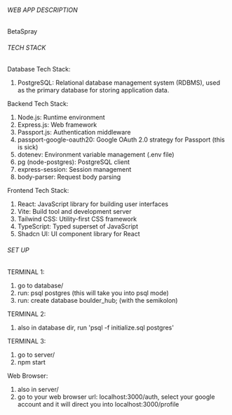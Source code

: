###### WEB APP DESCRIPTION ######
BetaSpray

###### TECH STACK ######
Database Tech Stack:
1. PostgreSQL: Relational database management system (RDBMS), used as the primary database for storing application data.

Backend Tech Stack:
1. Node.js: Runtime environment
2. Express.js: Web framework
3. Passport.js: Authentication middleware
4. passport-google-oauth20: Google OAuth 2.0 strategy for Passport (this is sick)
5. dotenev: Environment variable management (.env file)
6. pg (node-postgres): PostgreSQL client
7. express-session: Session management
8. body-parser: Request body parsing

Frontend Tech Stack:
1. React: JavaScript library for building user interfaces
2. Vite: Build tool and development server
3. Tailwind CSS: Utility-first CSS framework
4. TypeScript: Typed superset of JavaScript
5. Shadcn UI: UI component library for React

###### SET UP ######
TERMINAL 1:
1. go to database/
2. run: psql postgres (this will take you into psql mode)
3. run: create database boulder_hub; (with the semikolon)

TERMINAL 2:
1. also in database dir, run 'psql -f initialize.sql postgres'

TERMINAL 3:
1. go to server/
2. npm start

Web Browser:
1. also in server/
2. go to your web browser url: localhost:3000/auth, select your google account and it will direct you into localhost:3000/profile